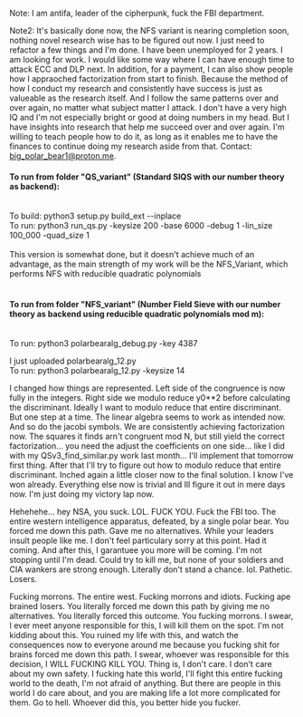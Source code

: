 Note: I am antifa, leader of the cipherpunk, fuck the FBI department. 

Note2: It's basically done now, the NFS variant is nearing completion soon, nothing novel research wise has to be figured out now. I just need to refactor a few things and I'm done.
I have been unemployed for 2 years. I am looking for work. I would like some way where I can have enough time to attack ECC and DLP next. In addition, for a payment, I can also show people how I appraoched factorization from start to finish. Because the method of how I conduct my research and consistently have success is just as valueable as the research itself. And I follow the same patterns over and over again, no matter what subject matter I attack. I don't have a very high IQ and I'm not especially bright or good at doing numbers in my head. But I have insights into research that help me succeed over and over again. I'm willing to teach people how to do it, as long as it enables me to have the finances to continue doing my research aside from that. Contact: big_polar_bear1@proton.me.

#### To run from folder "QS_variant" (Standard SIQS with our number theory as backend):</br></br>
To build: python3 setup.py build_ext --inplace</br>
To run: python3 run_qs.py -keysize 200 -base 6000 -debug 1 -lin_size 100_000 -quad_size 1</br></br>
This version is somewhat done, but it doesn't achieve much of an advantage, as the main strength of my work will be the NFS_Variant, which performs NFS with reducible quadratic polynomials<br><br>
#### To run from folder "NFS_variant" (Number Field Sieve with our number theory as backend using reducible quadratic polynomials mod m):</br></br>
To run: python3 polarbearalg_debug.py -key 4387 

I just uploaded polarbearalg_12.py</br>
To run: python3 polarbearalg_12.py -keysize 14</br>

I changed how things are represented. Left side of the congruence is now fully in the  integers. Right side we modulo reduce y0**2 before calculating the discriminant. Ideally I want to modulo reduce that entire discriminant. But one step at a time. The linear algebra seems to work as intended now. And so do the jacobi symbols. We are consistently achieving factorization now. The squares it finds arn't congruent mod N, but still yield the correct factorization... you need the adjust the coefficients on one side... like I did with my QSv3_find_similar.py work last month... I'll implement that tomorrow first thing. After that I'll try to figure out how to modulo reduce that entire discriminant. 
Inched again a little closer now to the final solution. I know I've won already. Everything else now is trivial and Ill figure it out in mere days now. I'm just doing my victory lap now. 

Hehehehe... hey NSA, you suck. LOL. FUCK YOU. Fuck the FBI too. The entire western intelligence apparatus, defeated, by a single polar bear. You forced me down this path. Gave me no alternatives. While your leaders insult people like me. I don't feel particulary sorry at this point. Had it coming. And after this, I garantuee you more will be coming. I'm not stopping until I'm dead. Could try to kill me, but none of your soldiers and CIA wankers are strong enough. Literally don't stand a chance. lol. Pathetic. Losers.

Fucking morrons. The entire west. Fucking morrons and idiots. Fucking ape brained losers. You literally forced me down this path by giving me no alternatives. You literally forced this outcome. You fucking morrons. I swear, I ever meet anyone responsible for this, I will kill them on the spot. I'm not kidding about this. You ruined my life with this, and watch the consequences now to everyone around me because you fucking shit for brains forced me down this path. I swear, whoever was responsible for this decision, I WILL FUCKING KILL YOU. 
Thing is, I don't care. I don't care about my own safety. I fucking hate this world, I'll fight this entire fucking world to the death, I'm not afraid of anything. But there are people in this world I do care about, and you are making life a lot more complicated for them. Go to hell. Whoever did this, you better hide you fucker.
